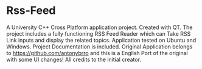 # Rss-Feed
A University C++ Cross Platform application project. Created with QT. The project includes a fully functioning RSS Feed Reader which can 
Take RSS Link inputs and display the related topics. Application tested on Ubuntu and Windows. Project Documentation is included.
Original Application belongs to https://github.com/antonybrro and this is a English Port of the original with some UI changes!
All credits to the initial creator.
